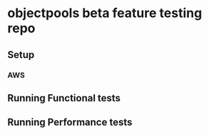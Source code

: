 # objectpools beta feature testing repo
## Setup 
### AWS
## Running Functional tests
## Running Performance tests
